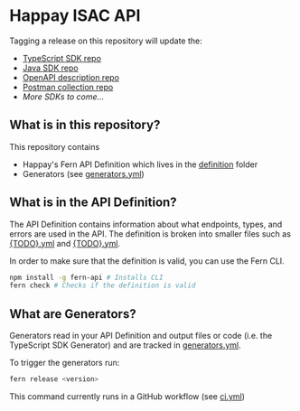 # Happay ISAC API

Tagging a release on this repository will update the:

- [TypeScript SDK repo](https://github.com/fern-happay/happay-node)
- [Java SDK repo](https://github.com/fern-happay/happay-java)
- [OpenAPI description repo](https://github.com/fern-happay/happay-openapi)
- [Postman collection repo](https://github.com/fern-happay/happay-postman)
- _More SDKs to come..._

## What is in this repository?

This repository contains

- Happay's Fern API Definition which lives in the [definition](./fern/api/definition/) folder
- Generators (see [generators.yml](./fern/api/generators.yml))

## What is in the API Definition?

The API Definition contains information about what endpoints, types, and errors are used in the API. The definition is broken into smaller files such as [{TODO}.yml](fern/api/definition/{TODO}.yml) and [{TODO}.yml](fern/api/definition/{TODO}.yml).

In order to make sure that the definition is valid, you can use the Fern CLI.

```bash
npm install -g fern-api # Installs CLI
fern check # Checks if the definition is valid
```

## What are Generators?

Generators read in your API Definition and output files or code (i.e. the TypeScript SDK Generator) and are tracked in [generators.yml](./fern/api/generators.yml).

To trigger the generators run:

```bash
fern release <version>
```

This command currently runs in a GitHub workflow (see [ci.yml](.github/workflows/ci.yml#L32))
